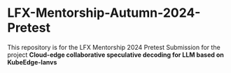 # LFX-Mentorship-Autumn-2024-Pretest

This repository is for the LFX Mentorship 2024 Pretest Submission for the project <b>Cloud-edge collaborative speculative decoding for LLM based on KubeEdge-Ianvs</b>
